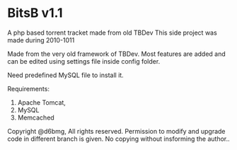 # BitsB v1.1
A php based torrent tracket made from old TBDev
This side project was made during 2010-1011

Made from the very old framework of TBDev.
Most features are added and can be edited using settings file inside config folder.

Need predefined MySQL file to install it.


Requirements:
1. Apache Tomcat,
2. MySQL
3. Memcached

Copyright @d6bmg, All rights reserved. 
Permission to modify and upgrade code in different branch is given. No copying without insforming the author..
